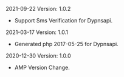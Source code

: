 2021-09-22 Version: 1.0.2
- Support Sms Verification for Dypnsapi.

2021-03-17 Version: 1.0.1
- Generated php 2017-05-25 for Dypnsapi.

2020-12-30 Version: 1.0.0
- AMP Version Change.

